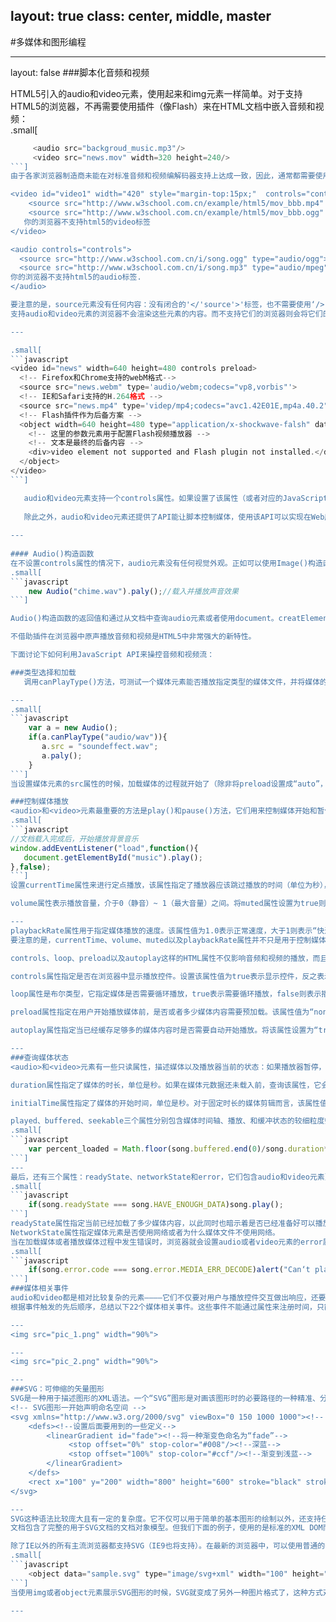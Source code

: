 layout: true
class: center, middle, master
---
#多媒体和图形编程



---
layout: false
###脚本化音频和视频

HTML5引入的audio和video元素，使用起来和img元素一样简单。对于支持HTML5的浏览器，不再需要使用插件（像Flash）来在HTML文档中嵌入音频和视频：   
.small[
```javascript
     <audio src="backgroud_music.mp3"/>
     <video src="news.mov" width=320 height=240/>
```]
由于各家浏览器制造商未能在对标准音频和视频编解码器支持上达成一致，因此，通常都需要使用source元素来为指定不同格式的媒体源：

<video id="video1" width="420" style="margin-top:15px;"  controls="controls">
    <source src="http://www.w3school.com.cn/example/html5/mov_bbb.mp4" type="video/mp4" />
    <source src="http://www.w3school.com.cn/example/html5/mov_bbb.ogg" type="video/ogg" />
   你的浏览器不支持html5的video标签
</video>

<audio controls="controls">
  <source src="http://www.w3school.com.cn/i/song.ogg" type="audio/ogg">
  <source src="http://www.w3school.com.cn/i/song.mp3" type="audio/mpeg">
你的浏览器不支持html5的audio标签.
</audio>

要注意的是，source元素没有任何内容：没有闭合的'</'source'>'标签，也不需要使用‘/>’来结束它们。
支持audio和video元素的浏览器不会渲染这些元素的内容。而不支持它们的浏览器则会将它们的内容都渲染出来，因此，可以在这些元素中放置后备内容（比如，一个用于调用Flash插件的<object>元素）：

---

.small[
```javascript
<video id="news" width=640 height=480 controls preload>
  <!-- Firefox和Chrome支持的webM格式-->
  <source src="news.webm" type='audio/webm;codecs="vp8,vorbis"'>
  <!-- IE和Safari支持的H.264格式 -->
  <source src="news.mp4" type='videp/mp4;codecs="avc1.42E01E,mp4a.40.2"'>
  <!-- Flash插件作为后备方案 -->
  <object width=640 height=480 type="application/x-shockwave-falsh" data="flash_movie_player.swf">
    <!-- 这里的参数元素用于配置Flash视频播放器 -->
    <!-- 文本是最终的后备内容 -->
    <div>video element not supported and Flash plugin not installed.</div>
  </object>
</video>
```]

   audio和video元素支持一个controls属性。如果设置了该属性（或者对应的JavaScript属性设置为true），它们将会显示一系列播放控件，包括播放、暂停按钮、音量控制等。
   
   除此之外，audio和video元素还提供了API能让脚本控制媒体，使用该API可以实现在Web应用中添加简单的声音效果或者创建自定义音频和视频控制面板。音频和视频控制面板在外观上很大差别，但是两个元素基本共享相同的API（唯一不同的是，video元素还有width和height属性）。
   
---
          
#### Audio()构造函数
在不设置controls属性的情况下，audio元素没有任何视觉外观。正如可以使用Image()构造函数来创建一张屏幕外图片那样，HTML5中的媒体API同样也允许使用Audio()构造函数，并将媒体源URL作为参数，来创建一个屏幕外音频元素：
.small[
```javascript
	new Audio("chime.wav").paly();//载入并播放声音效果
```]

Audio()构造函数的返回值和通过从文档中查询audio元素或者使用document。creatElement('audio')来创建一个新的元素获得的都是同一类对象。video没有构造函数。

不借助插件在浏览器中原声播放音频和视频是HTML5中非常强大的新特性。

下面讨论下如何利用JavaScript API来操控音频和视频流：

###类型选择和加载
   调用canPlayType()方法，可测试一个媒体元素能否播放指定类型的媒体文件，并将媒体的MIME类型（有时需要包含codec参数）传递进去。如果它不能播放该类型的媒体文件，该方法会返回一个空的字符串（一个假值）；反之，会返回一个字符串：“maybe”或“probably”。之所以返回“probably”这样不确定的结果，是因为音频和视频编解码器本身就非常复杂，在没有真正下载并尝试播放指定类型的媒体前很难确定是否真的可以支持播放此类文件：

---
.small[
```javascript
	var a = new Audio();
	if(a.canPlayType("audio/wav")){
	   a.src = "soundeffect.wav";
	   a.paly();
	}
```]  
当设置媒体元素的src属性的时候，加载媒体的过程就开始了（除非将preload设置成“auto”，否则，只会加载少量内容，因此该过程不会持续很长时间）。当设置src属性的时候，如果有其他的媒体文件正在加载或者播放，则会中止它们的加载或者播放过程。如果通过在媒体元素中添加source元素都添加完毕了，因此它也不会开始选择并加载source元素指定的媒体源文件，除非显式的调用load()方法。

###控制媒体播放
<audio>和<video>元素最重要的方法是play()和pause()方法，它们用来控制媒体开始和暂停媒体的播放：
.small[
```javascript
//文档载入完成后，开始播放背景音乐
window.addEventListener("load",function(){
   document.getElementById("music").play();
},false);
```]
设置currentTime属性来进行定点播放，该属性指定了播放器应该跳过播放的时间（单位为秒），可以在媒体播放或者暂停的时候设置该属性。

volume属性表示播放音量，介于0（静音）~ 1（最大音量）之间。将muted属性设置为true则会进入静音模式，设置为false则会恢复之前指定的音量继续播放。

---
playbackRate属性用于指定媒体播放的速度。该属性值为1.0表示正常速度，大于1则表示“快进”，0~1之间的值则表示“慢放”。负值则表示回放，但是目前浏览器还未支持该属性。
要注意的是，currentTime、volume、muted以及playbackRate属性并不只是用于控制媒体播放。如果一个<audio>或者<video>元素有controls属性，它将会在播放器上显示控件，让用户控制媒体的播放。不仅如此，脚本也可以通过查询诸如muted和currentTime这样的属性来得知当前媒体的播放情况。

controls、loop、preload以及autoplay这样的HTML属性不仅影响音频和视频的播放，而且还可以作为JavaScript属性来设置和查询。

controls属性指定是否在浏览器中显示播放控件。设置该属性值为true表示显示控件，反之表示隐藏控件。

loop属性是布尔类型，它指定媒体是否需要循环播放，true表示需要循环播放，false则表示播放到最后就停止。

preload属性指定在用户开始播放媒体前，是否或者多少媒体内容需要预加载。该属性值为“none”则表示不需要预加载数据。为“metadata”则表示诸如时长、比特率、帧大小这样的元数据而不是媒体内容需要加载。其实，在不设置preload属性的情况下，浏览器默认也会加载这些元数据的。preload属性值如果为“auto”则表示浏览器应当预加载它认为适量的媒体内容。

autoplay属性指定当已经缓存足够多的媒体内容时是否需要自动开始播放。将该属性设置为“true”时，告诉浏览器需要预加载媒体内容。

---
###查询媒体状态
<audio>和<video>元素有一些只读属性，描述媒体以及播放器当前的状态：如果播放器暂停，那么paused属性的值就为“true”。如果播放器正在跳到一个新的播放点，那么seeking属性的值就为“true”。如果播放器播放完媒体并且停下来，那么ended属性的值就为“true”（如果设置loop属性值为true，那么ended属性值永远不为“true”）。

duration属性指定了媒体的时长，单位是秒。如果在媒体元数据还未载入前，查询该属性，它会返回NaN。对于像internet广播这样有无限时长的流媒体而言，该属性会返回Infinity。

initialTime属性指定了媒体的开始时间，单位是秒。对于固定时长的媒体剪辑而言，该属性值通常是0。而对于流媒体而言，该属性表示已经缓存的数据的最早时间以及能够回退到的最早时间。当设置currentTime属性时，其值不能小于initialTime的值。

played、buffered、seekable三个属性分别包含媒体时间轴、播放、和缓冲状态的较细粒度师图。played属性返回已经播放的时间段。buffered属性返回当前已经缓冲的时间段，seekable属性则返回当前播放器需要跳到的时间段。（可以使用这些属性来实现一个进度条，显示currentTime、duration以及媒体的播放量和缓冲量。）played、buffered和seekable都是TimeRanges对象。每个对象都有一个length属性以及start()和end()方法。前者表示当前的一个时间段，后者分别反悔当前时间段的起始时间点和结束时间点（单位都是秒）。对于一段常见的连续时间段来说，一般使用start(0)和end(0)。例如，假设媒体文件从开始缓存起中间没有丁点播放发生（跳过一段播放），可以使用如下代码来确定当前缓存内容的百分比：
.small[
```javascript
    var percent_loaded = Math.floor(song.buffered.end(0)/song.duration*100);
```]
---
最后，还有三个属性：readyState、networkState和error，它们包含audio和video元素更加底层的一些状态细节。每个属性都是数字类型的，而且为每个有效值都定义了对应的常量。不过要注意的是，这些常量是定义在媒体对象（或者错误对象）上的。可以按照如下方式来使用一个属性：
.small[
```javascript
    if(song.readyState === song.HAVE_ENOUGH_DATA)song.play();
```]
readyState属性指定当前已经加载了多少媒体内容，以此同时也暗示着是否已经准备好可以播放了。
NetworkState属性指定媒体元素是否使用网络或者为什么媒体文件不使用网络。
当在加载媒体或者播放媒体过程中发生错误时，浏览器就会设置audio或者video元素的error属性。在没有错误发生的情况下，error属性值为null。反之，error的属性值是一个对象，包含了描述错误的数值code属性。
.small[
```javascript
    if(song.error.code === song.error.MEDIA_ERR_DECODE)alert("Can‘t play song:corrupt audio data.");
```]
###媒体相关事件
audio和video都是相对比较复杂的元素————它们不仅要对用户与播放控件交互做出响应，还要对网络活动做出响应，甚至在播放的时候，对播放时间做出响应。还有一些之前介绍过的一些属性来表示它们当前的状态。它们也有很多种类的触发事件。
根据事件触发的先后顺序，总结以下22个媒体相关事件。这些事件不能通过属性来注册时间，只能通过audio和video元素的addEventListener()方法来注册处理程序函数。

---
<img src="pic_1.png" width="90%">

---
<img src="pic_2.png" width="90%">

---
###SVG：可伸缩的矢量图形
SVG是一种用于描述图形的XML语法。一个“SVG”图形是对画该图形时的必要路径的一种精准、分辨率无关（是可伸缩的）的描述。一个简单的SVG文件如下所示：
<!-- SVG图形一开始声明命名空间 -->
<svg xmlns="http://www.w3.org/2000/svg" viewBox="0 150 1000 1000"><!-- 图形的坐标系 -->
    <defs><!--设置后面要用到的一些定义-->
        <linearGradient id="fade"><!--将一种渐变色命名为“fade”-->
             <stop offset="0%" stop-color="#008"/><!--深蓝-->
             <stop offset="100%" stop-color="#ccf"/><!--渐变到浅蓝-->
        </linearGradient>
    </defs>
    <rect x="100" y="200" width="800" height="600" stroke="black" stroke-width="25" fill="url(#fade)"/>
</svg>

---
SVG这种语法比较庞大且有一定的复杂度。它不仅可以用于简单的基本图形的绘制以外，还支持任意曲线、文本以及动画的绘制。SVG图形甚至还能整合javascript脚本和CSS样式表来添加行为和展示信息。这里我们将介绍客户端的javascript代码（内嵌在HTML中，而不是SVG中）如何利用SVG动态绘制图形。会有一些SVG例子的展示，但是只会牵涉SVG的基本知识。要了解关于SVG的详细内容，可以参阅SVG的标准文档，该文档比较全面的介绍了SVG。这份文档由W3C负责维护，地址在：http://www.w3.org/TR/SVG/
文档包含了完整的用于SVG文档的文档对象模型。但我们下面的例子，使用的是标准的XML DOM而非SVG DOM绘制SVG图形。

除了IE以外的所有主流浏览器都支持SVG（IE9也将支持）。在最新的浏览器中，可以使用普通的<img>元素来展示SVG图片。而相对早期的浏览器（比如：Firefox3.6）还不支持SVG，需要使用<object>元素：
.small[
```javascript
    <object data="sample.svg" type="image/svg+xml" width="100" height="100"/>
```]
当使用img或者object元素展示SVG图形的时候，SVG就变成了另外一种图片格式了，这种方式对于我们来说是不友好的。更好的方式是直接将SVG图片嵌入到HTML文档中，这样这些图片就可以通过脚本的方式来控制。由于SVG就是一种XML语法，因此可以将它以如下的方式嵌入到XHTML文档中：http://127.0.0.1:8080/html5_new/demo.xml

---


























